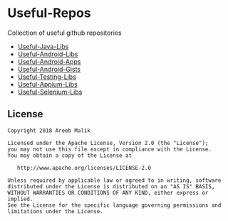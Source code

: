 # Useful-Repos
Collection of useful github repositories

* [Useful-Java-Libs](/Useful-Java-Libs.md)
* [Useful-Android-Libs](/Useful-Android-Libs.md)
* [Useful-Android-Apps](/Useful-Android-Apps.md)
* [Useful-Android-Gists](/Useful-Android-Gists.md)
* [Useful-Testing-Libs](/Useful-Testing-Libs.md)
* [Useful-Appium-Libs](/Useful-Appium-Libs.md)
* [Useful-Selenium-Libs](/Useful-Selenium-Libs.md)

## License
    Copyright 2018 Areeb Malik

    Licensed under the Apache License, Version 2.0 (the "License");
    you may not use this file except in compliance with the License.
    You may obtain a copy of the License at

       http://www.apache.org/licenses/LICENSE-2.0

    Unless required by applicable law or agreed to in writing, software
    distributed under the License is distributed on an "AS IS" BASIS,
    WITHOUT WARRANTIES OR CONDITIONS OF ANY KIND, either express or implied.
    See the License for the specific language governing permissions and
    limitations under the License.
